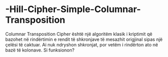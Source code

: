 # -Hill-Cipher-Simple-Columnar-Transposition

Columnar Transposition Cipher është një algoritëm klasik i kriptimit që bazohet
në rindërtimin e rendit të shkronjave të mesazhit origjinal sipas një çelësi të
caktuar. Ai nuk ndryshon shkronjat, por vetëm i rindërton ato në bazë të kolonave.
Si funksionon?

